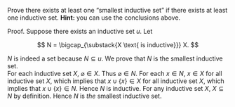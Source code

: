 Prove there exists at least one “smallest inductive set” if there exists at least one inductive set. **Hint:** you can use the conclusions above.

Proof. Suppose there exists an inductive set $u$. Let

$$
N = \bigcap_{\substack{X \text{ is inductive}}} X.
$$

$N$ is indeed a set because $N \subseteq u$. We prove that $N$ is the smallest inductive set.  
For each inductive set $X$, $\varnothing \in X$. Thus $\varnothing \in N$. For each $x \in N$, $x \in X$ for all inductive set $X$, which implies that $x \cup \{x\} \in X$ for all inductive set $X$, which implies that $x \cup \{x\} \in N$. Hence $N$ is inductive. For any inductive set $X$, $X \subseteq N$ by definition. Hence $N$ is *the* smallest inductive set.